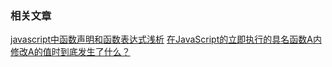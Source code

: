 ### 相关文章
[javascript中函数声明和函数表达式浅析](https://www.cnblogs.com/coco1s/p/3959927.html)
[在JavaScript的立即执行的具名函数A内修改A的值时到底发生了什么？](https://segmentfault.com/q/1010000002810093)